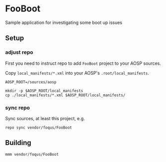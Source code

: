 # FooBoot

Sample application for investigating some boot up issues

## Setup

### adjust repo

First you need to instruct repo to add `FooBoot` project to your AOSP sources.

Copy `local_manifests/*.xml` into your AOSP's `.root/local_manifests`.

```shell
AOSP_ROOT=/sources/aosp

mkdir -p $AOSP_ROOT/local_manifests
cp ./local_manifests/*.xml $AOSP_ROOT/local_manifests/
```

### sync repo

Sync sources, at least this project, e.g.
```shell
repo sync vendor/foqus/FooBoot
```

## Building

```shell
mmm vendor/foqus/FooBoot
```
